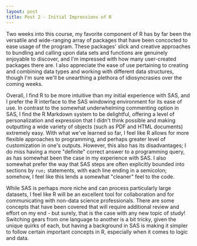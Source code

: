 ```yaml
---
layout: post
title: Post 2 - Initial Impressions of R
---
```



Two weeks into this course, my favorite component of R has by far been the versatile and wide-ranging array of packages that have been concocted to ease usage of the program. These packages' slick and creative approaches to bundling and calling upon data sets and functions are genuinely enjoyable to discover, and I'm impressed with how many user-created packages there are. I also appreciate the ease of use pertaining to creating and combining data types and working with different data structures, though I'm sure we'll be unearthing a plethora of idiosyncrasies over the coming weeks.

Overall, I find R to be more intuitive than my initial experience with SAS, and I prefer the R interface to the SAS windowing environment for its ease of use. In contrast to the somewhat underwhelming commenting option in SAS, I find the R Markdown system to be delightful, offering a level of personalization and expression that I didn't think possible and making outputting a wide variety of objects (such as PDF and HTML documents) extremely easy. With what we've learned so far, I feel like R allows for more flexible approaches to programming, and perhaps greater level of customization in one's outputs. However, this also has its disadvantages; I do miss having a more "definite" correct answer to a programming query, as has somewhat been the case in my experience with SAS. I also somewhat prefer the way that SAS steps are often explicitly bounded into sections by `run;` statements, with each line ending in a semicolon; somehow, I feel like this lends a somewhat "cleaner" feel to the code.

While SAS is perhaps more niche and can process particularly large datasets, I feel like R will be an excellent tool for collaboration and for communicating with non-data science professionals. There are some concepts that have been covered that will require additional review and effort on my end - but surely, that is the case with any new topic of study! Switching gears from one language to another is a bit tricky, given the unique quirks of each, but having a background in SAS is making it simpler to follow certain important concepts in R, especially when it comes to logic and data.
